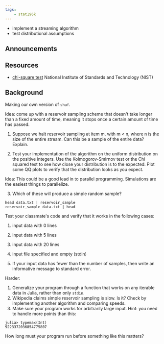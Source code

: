 ```yaml
---
tags:
    - stat196k
---
```


- implement a streaming algorithm
- test distributional assumptions

## Announcements


## Resources

- [chi-square test](https://www.itl.nist.gov/div898/handbook/eda/section3/eda35f.htm) National Institute of Standards and Technology (NIST)


## Background

Making our own version of `shuf`.

Idea: come up with a reservoir sampling scheme that doesn't take longer than a fixed amount of time, meaning it stops once a certain amount of time has passed.

1. Suppose we halt reservoir sampling at item m, with m < n, where n is the size of the entire stream.
    Can this be a sample of the entire data?
    Explain.

2. Test your implementation of the algorithm on the uniform distribution on the positive integers.
Use the Kolmogorov-Smirnov test or the Chi squared test to see how close your distribution is to the expected.
Plot some QQ plots to verify that the distribution looks as you expect.

Idea: This could be a good lead in to parallel programming.
Simulations are the easiest things to parallelize.
    
3. Which of these will produce a simple random sample?

```
head data.txt | reservoir_sample
reservoir_sample data.txt | head
```

Test your classmate's code and verify that it works in the following cases:

1. input data with 0 lines
2. input data with 5 lines
2. input data with 20 lines
1. input file specified and empty (stdin)

1. If your input data has fewer than the number of samples, then write an informative message to standard error.

Harder:

1. Generalize your program through a function that works on any iterable data in Julia, rather than only `stdin`.
4. Wikipedia claims simple reservoir sampling is slow.
Is it?
Check by implementing another algorithm and comparing speeds.
5. Make sure your program works for arbitrarily large input.
    Hint: you need to handle more points than this:
```
julia> typemax(Int)
9223372036854775807
```
How long must your program run before something like this matters?




